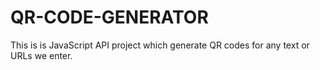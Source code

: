 # QR-CODE-GENERATOR
This is is JavaScript API project which generate QR codes for any  text or URLs we enter.
